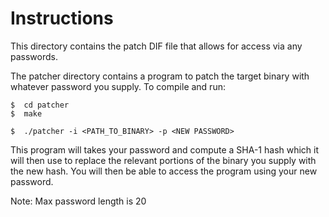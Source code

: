 # Instructions

This directory contains the patch DIF file that allows for access via any passwords.

The patcher directory contains a program to patch the target binary with whatever password you supply. To compile and run:

```shell
$  cd patcher
$  make
```

```shell
$  ./patcher -i <PATH_TO_BINARY> -p <NEW PASSWORD>
```

This program will takes your password and compute a SHA-1 hash which it will then use to replace the relevant portions of the binary you supply with the new hash. You will then be able to access the program using your new password.

Note: Max password length is 20

